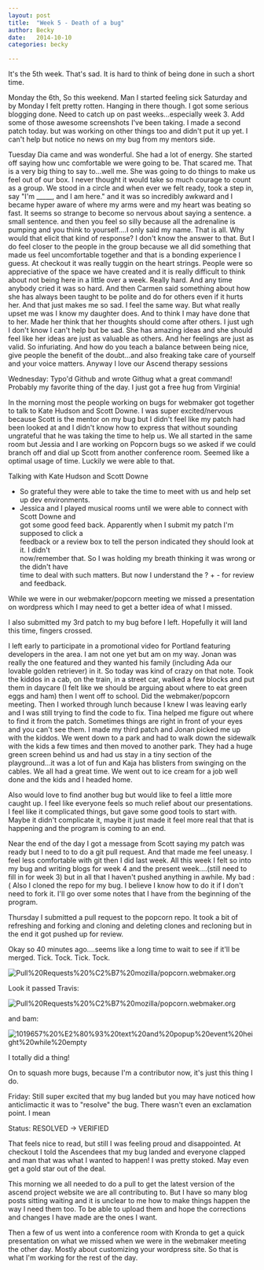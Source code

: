 ```yaml
---
layout: post
title:  "Week 5 - Death of a bug"
author: Becky
date:   2014-10-10
categories: becky

---
```



It's the 5th week. That's sad. It is hard to think of being done in such a short time.

Monday the 6th, So this weekend. Man I started feeling sick Saturday and by Monday I felt pretty rotten. Hanging in there though. I got some serious blogging done. Need to catch up on past weeks...especially week 3. Add some of those awesome screenshots I've been taking.
I made a second patch today. but was working on other things too and didn't put it up yet. I can't help but notice no news on my bug from my mentors side.

Tuesday Dia came and was wonderful. She had a lot of energy. She started off saying how unc comfortable we were going to be. That scared me. That is a very big thing to say to...well me. She was going to do things to make us feel out of our box. I never thought it would take so much courage to count as a group. We stood in a circle and when ever we felt ready, took a step in, say "I'm _____, and I am here." and it was so incredibly awkward and I became hyper aware of where my arms were and my heart was beating so fast. It seems so strange to become so nervous about saying a sentence. a small sentence. and then you feel so silly because all the adrenaline is pumping and you think to yourself....I only said my name. That is all. Why would that elicit that kind of response? I  don't know the answer to that. But I do feel closer to the people in the  group because we all did something that made us feel uncomfortable together and that is a bonding experience I guess.
At checkout it was really tuggin on the heart strings. People were so appreciative of the space we have created and it is really difficult to think about not being here in a little over a week. Really hard. And any time anybody cried it was so hard. And then Carmen said something about how she has always been taught to be polite and do for others even if it hurts her. And that just makes me so sad. I feel the same way. But what really upset me was I know my daughter does. And to think I may have done that to her.  Made her think that her thoughts should come after others. I just ugh I don't know I can't help but be sad. She has amazing ideas and she should feel like her ideas are just as valuable as others. And her feelings are just as valid. So infuriating. And how do you teach a balance between being nice, give people the benefit of the doubt...and also freaking take care of yourself and your voice matters. Anyway I love our Ascend therapy sessions

Wednesday: Typo'd Github and wrote Githug what a great command! Probably my favorite thing of the day. I just got a free hug from Virginia!

In the morning most the people working on bugs for webmaker got together to talk to Kate Hudson and Scott Downe. I was super excited/nervous because Scott is the mentor on my bug but I didn't feel like my patch had been looked at and I didn't know how to express that without sounding ungrateful that he was taking the time to help us. We all started in the same room but Jessia and I are working on Popcorn bugs so we asked if we could branch off and dial up Scott from another conference room. Seemed like a optimal usage of time. Luckily we were able to that.

Talking with Kate Hudson and Scott Downe

*    So grateful they were able to take the time to meet with us and help set up dev environments. 
*    Jessica and I played musical rooms until we were able to connect with Scott Downe and  
got some good feed back. Apparently when I submit my patch I'm supposed to click a  
feedback or a review box to tell the person indicated they should look at it. I didn't  
now/remember that. So I was holding my breath thinking it was wrong or the didn't have  
time to deal with such matters. But now I understand the ? + - for review and feedback.

While we were in our webmaker/popcorn meeting we missed a presentation on wordpress which I may need to get a better idea of what I missed.

I also submitted my 3rd patch to my bug before I left. Hopefully it will land this time, fingers crossed.

I left early to participate in a promotional video for Portland featuring developers in the area. I am not one yet but am on my way. Jonan was really the one featured and they wanted his family (including Ada our lovable golden retriever) in it. So today was kind of crazy on that note. Took the kiddos in a cab, on the train, in a street car, walked a few blocks and put them in daycare (I felt like we should be arguing about where to eat green eggs and ham) then I went off to school. Did the webmaker/popcorn meeting. Then I worked through lunch because I knew I was leaving early and I was still trying to find the code to fix. Tina helped me figure out where to find it from the patch. Sometimes things are right in front of your eyes and you can't see them. I made my third patch and Jonan picked me up with the kiddos. We went down to a park and had to walk down the sidewalk with the kids a few times and then moved to another park. They had a huge green screen behind us and had us stay in a tiny section of the playground...it was a lot of fun and Kaja has blisters from swinging on the cables. We all had a great time. We went out to ice cream for a job well done and the kids and I headed home.

Also would love to find another bug but would like to feel a little more caught up.
I feel like everyone feels so much relief about our presentations. I feel like it complicated things, but gave some good tools to start with. Maybe it didn't complicate it, maybe it just made it feel more real that that is happening and the program is coming to an end.

Near the end of the day I got a message from Scott saying my patch was ready but I need to to do a git pull request. And that made me feel uneasy. I feel less comfortable with git then I did last week. All this week I felt so into my bug and writing blogs for week 4 and the present week....(still need to fill in for week 3) but in all that I haven't pushed anything in awhile. My bad :( Also I cloned the repo for my bug. I believe I know how to do it if I don't need to fork it. I'll go over some notes that I have from the beginning of the program.

Thursday I submitted a pull request to the popcorn repo. It took a bit of refreshing and forking and cloning and deleting clones and recloning but in the end it got pushed up for review.

Okay so 40 minutes ago....seems like a long time to wait to see if it'll be merged. Tick. Tock. Tick. Tock.

<img src="https://www.evernote.com/shard/s146/sh/8c66cfd1-38f3-4b63-8499-0a3428ca5b21/f3565670eea7d3c60372a915847ccfbf/deep/0/Pull-Requests---mozilla-popcorn.webmaker.org.png" alt="Pull%20Requests%20%C2%B7%20mozilla/popcorn.webmaker.org" />


Look it passed Travis:

<img src="https://www.evernote.com/shard/s146/sh/bb5c770c-44ba-4cee-9c0a-808af11f7fb4/01d0c0186d2dad2006d32bd0cdb77f3a/deep/0/Pull-Requests---mozilla-popcorn.webmaker.org.png" alt="Pull%20Requests%20%C2%B7%20mozilla/popcorn.webmaker.org" />

and bam:

<img src="https://www.evernote.com/shard/s146/sh/2858a172-4eae-4e9f-86ac-a56fa98d1d21/385dcd549a61987fbaba1e22f606edf6/deep/0/1019657---text-and-popup-event-height-while-empty.png" alt="1019657%20%E2%80%93%20text%20and%20popup%20event%20height%20while%20empty" />

I totally did a thing!

On to squash more bugs, because I'm a contributor now, it's just this thing I do.

Friday: Still super excited that my bug landed but you may have noticed how anticlimactic it was to "resolve" the bug. There wasn't even an exclamation point. I mean

Status: RESOLVED → VERIFIED

That feels nice to read, but still I was feeling proud and disappointed. At checkout I told the Ascendees that my bug landed and everyone clapped and man that was what I wanted to happen! I was pretty stoked. May even get a gold star out of the deal.

This morning we all needed to do a pull to get the latest version of the ascend project website we are all contributing to. But I have so many blog posts sitting waiting and it is unclear to me how to make things happen the way I need them too. To be able to upload them and hope the corrections and changes I have made are the ones I want.

Then a few of us went into a conference room with Kronda to get a quick presentation on what we missed when we were in the webmaker meeting the other day. Mostly about customizing your wordpress site. So that is what I'm working for the rest of the day.
